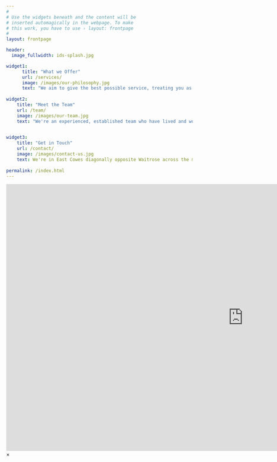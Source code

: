 ```yaml
---
#
# Use the widgets beneath and the content will be
# inserted automagically in the webpage. To make
# this work, you have to use › layout: frontpage
#
layout: frontpage

header:
  image_fullwidth: ids-splash.jpg

widget1:
      title: "What we Offer"
      url: /services/
      image: /images/our-philosophy.jpg
      text: "We aim to give the best possible service, treating you as a whole person and taking the necessary time to do this. We understand that everyone is unique, with different clinical needs and financial means.<br/>"
      
widget2:
    title: "Meet the Team"
    url: /team/
    image: /images/our-team.jpg
    text: "We're an experienced, established team who have lived and worked on the Island for many years. Friends as well as professionals, we enjoy working together and share the same philosophy.<br/>"    
    

widget3:
    title: "Get in Touch"
    url: /contact/
    image: /images/contact-us.jpg
    text: We're in East Cowes diagonally opposite Waitrose across the mini roundabout. Phone Angie our reception manager on  01983 291423 any time from 8.30 to 5pm Monday to Thursday. 
    
permalink: /index.html
---
```


<div id="videoModal" class="reveal-modal large" data-reveal="">
  <div class="flex-video widescreen vimeo" style="display: block;">
    <iframe width="1280" height="720" src="https://www.youtube.com/embed/3b5zCFSmVvU" frameborder="0" allowfullscreen></iframe>
  </div>
  <a class="close-reveal-modal">&#215;</a>
</div>
